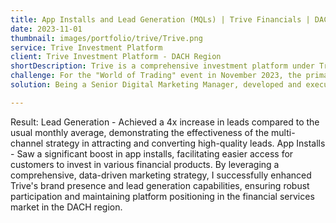 ```yaml
---
title: App Installs and Lead Generation (MQLs) | Trive Financials | DACH Region
date: 2023-11-01 
thumbnail: images/portfolio/trive/Trive.png
service: Trive Investment Platform  
client: Trive Investment Platform - DACH Region
shortDescription: Trive is a comprehensive investment platform under Trive Financial Holding, which offers a wide range of financial services including investment, credit, banking, wealth management, and insurance on a global scale.
challenge: For the "World of Trading" event in November 2023, the primary goal was to significantly increase the number of Marketing Qualified Leads (MQLs) on both the website and app, and to enhance app installs, enabling more customers to invest in stocks, ETFs, CFDs, and other commodities. The main challenge was to achieve these objectives within a highly competitive financial market, ensuring a strong brand presence and effective lead generation through a multichannel approach.
solution: Being a Senior Digital Marketing Manager, developed and executed a data-driven, full-funnel marketing strategy focusing on several key digital channels - Meta Ads, Google Ads and YouTube ads. Meta Ads and Google Display Ads are Utilized to boost app installs and enhance brand awareness. These platforms were chosen for their extensive reach and targeting capabilities, ensuring the ads reached potential investors across various demographics. Google Search Ads is deployed with the best keywords and campaigns to generate more leads through form-fill campaigns. These ads targeted high-intent keywords related to investing in stocks, ETFs, and other financial instruments, driving traffic to the Trive website and app. YouTube Ads are implemented to reach a larger audience with engaging video content that showcases Trive's unique value propositions and encourages viewers to learn more about their investment opportunities. Regular campaign optimization was carried out using a data-driven approach. Performance metrics were closely monitored, and adjustments were made to bidding strategies, ad creatives, and audience targeting to maximize the effectiveness of the campaigns.

---
```

Result:
Lead Generation - Achieved a 4x increase in leads compared to the usual monthly average, demonstrating the effectiveness of the multi-channel strategy in attracting and converting high-quality leads.
App Installs - Saw a significant boost in app installs, facilitating easier access for customers to invest in various financial products.
By leveraging a comprehensive, data-driven marketing strategy, I successfully enhanced Trive's brand presence and lead generation capabilities, ensuring robust participation and maintaining platform positioning in the financial services market in the DACH region.
